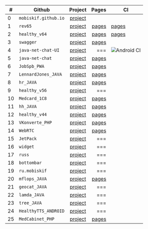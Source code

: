 |#|Github|Project|Pages|CI|
|---| ------------- |:-------------:| -----:|-----|
|0|`mobiskif.github.io`|[project](https://github.com/mobiskif/mobiskif.github.io)| |
|1|`rev65`|[project](https://github.com/mobiskif/rev65)|[pages](https://mobiskif.github.io/rev65/)|[pages](https://mobiskif.github.io/)|![Android CI](https://github.com/mobiskif/rev65/workflows/Android%20CI/badge.svg)|
|2|`healthy_v64`|[project](https://github.com/mobiskif/healthy_v64)|[pages](https://mobiskif.github.io/healthy_v64/)|[pages](https://mobiskif.github.io/)|![Android CI](https://github.com/mobiskif/healthy_v64/workflows/Android%20CI/badge.svg)|
|3|`swagger`|[project](https://github.com/mobiskif/swagger)|[pages](https://mobiskif.github.io/swagger/)|
|4|`java-net-chat-UI`|[project](https://github.com/mobiskif/java-net-chat-UI)|===|![Android CI](https://github.com/mobiskif/java-net-chat-UI/workflows/Android%20CI/badge.svg)|
|5|`java-net-chat`|[project](https://github.com/mobiskif/java-net-chat)|[pages](https://mobiskif.github.io/java-net-chat/)|
|6|`JobSpb_PWA`|[project](https://github.com/mobiskif/JobSpb_PWA)|[pages](https://mobiskif.github.io/JobSpb_PWA/)|
|7|`LennardJones_JAVA`|[project](https://github.com/mobiskif/LennardJones_JAVA)|[pages](https://mobiskif.github.io/LennardJones_JAVA/)|
|8|`hr_JAVA`|[project](https://github.com/mobiskif/hr_JAVA)|[pages](https://mobiskif.github.io/hr_JAVA/)|
|9|`healthy_v56`|[project](https://github.com/mobiskif/healthy_v56)|===|
|10|`Medcard_1C8`|[project](https://github.com/mobiskif/Medcard_1C8)|[pages](https://mobiskif.github.io/Medcard_1C8/)|
|11|`hh_JAVA`|[project](https://github.com/mobiskif/hh_JAVA)|[pages](https://mobiskif.github.io/hh_JAVA/)|
|12|`healthy_v44`|[project](https://github.com/mobiskif/healthy_v44)|[pages](https://mobiskif.github.io/healthy_v44/)|
|13|`VKonverte_PHP`|[project](https://github.com/mobiskif/VKonverte_PHP)|[pages](https://mobiskif.github.io/VKonverte_PHP/)|
|14|`WebRTC`|[project](https://github.com/mobiskif/WebRTC)|[pages](https://mobiskif.github.io/WebRTC/)|
|15|`JetPack`|[project](https://github.com/mobiskif/JetPack)|===|
|16|`widget`|[project](https://github.com/mobiskif/widget)|===|
|17|`russ`|[project](https://github.com/mobiskif/russ)|===|
|18|`bottombar`|[project](https://github.com/mobiskif/bottombar)|===|
|19|`ru.mobiskif`|[project](https://github.com/mobiskif/ru.mobiskif)|===|
|20|`mflops_JAVA`|[project](https://github.com/mobiskif/mflops_JAVA)|[pages](https://mobiskif.github.io/mflops_JAVA/)|
|21|`geocat_JAVA`|[project](https://github.com/mobiskif/geocat_JAVA)|===|
|22|`lamda_JAVA`|[project](https://github.com/mobiskif/lamda_JAVA)|===|
|23|`tree_JAVA`|[project](https://github.com/mobiskif/tree_JAVA)|===|
|24|`HealthyTTS_ANDROID`|[project](https://github.com/mobiskif/HealthyTTS_ANDROID)|===|
|25|`MedCabinet_PHP`|[project](https://github.com/mobiskif/MedCabinet_PHP)|[pages](https://mobiskif.github.io/MedCabinet_PHP/)|


<!--
# Проекты

### Работа в СПб (PWA)
<img src="https://github.com/mobiskif/JobSpb_PWA/raw/master/2.png" width="50%" />

[Репозиторий на Git Hub](https://github.com/mobiskif/JobSpb_PWA)

[Приложение на Github Pages](https://mobiskif.github.io/JobSpb_PWA)
<br/>
<br/>

### Запись к врачу по ОМС в Санкт-Петербурге (Android)
<img src="https://github.com/mobiskif/Healthy_ANDROID/raw/master/1.png" width="50%" />

[Страница приложения](https://mobiskif.github.io/healthy_v64)

[Репозиторий](https://github.com/mobiskif/healthy_v44)

[Приложение на Google Play](https://play.google.com/store/search?q=mobiskif)

[apk](https://github.com/mobiskif/rev65/raw/master/app/release/app-release.apk)
-->

<!--
```markdown
Syntax highlighted code block

# Header 1
## Header 2
### Header 3

- Bulleted
- List

1. Numbered
2. List

**Bold** and _Italic_ and `Code` text

[Link](url) and ![Image](src)
```
-->

<!--
<br/>

[editor](https://github.com/mobiskif/mobiskif.github.io/edit/master/README.md)
-->
